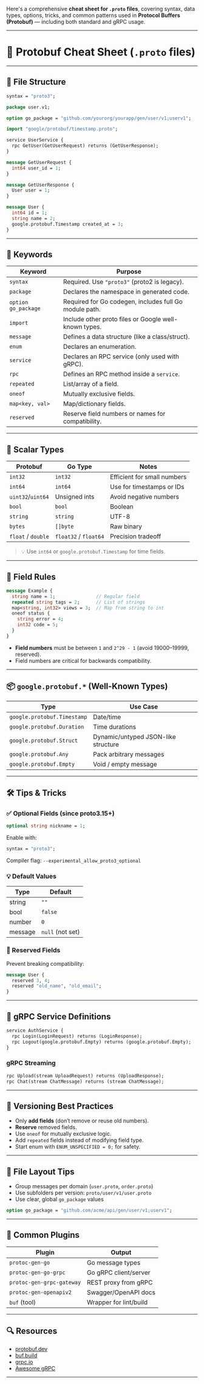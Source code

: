 Here's a comprehensive **cheat sheet for `.proto` files**, covering syntax, data types,
options, tricks, and common patterns used in **Protocol Buffers (Protobuf)** — including
both standard and gRPC usage.

---

# 📘 Protobuf Cheat Sheet (`.proto` files)

---

## 🧱 File Structure

```proto
syntax = "proto3";

package user.v1;

option go_package = "github.com/yourorg/yourapp/gen/user/v1;userv1";

import "google/protobuf/timestamp.proto";

service UserService {
  rpc GetUser(GetUserRequest) returns (GetUserResponse);
}

message GetUserRequest {
  int64 user_id = 1;
}

message GetUserResponse {
  User user = 1;
}

message User {
  int64 id = 1;
  string name = 2;
  google.protobuf.Timestamp created_at = 3;
}
```

---

## 🔑 Keywords

| Keyword             | Purpose                                                |
| ------------------- | ------------------------------------------------------ |
| `syntax`            | Required. Use `"proto3"` (proto2 is legacy).           |
| `package`           | Declares the namespace in generated code.              |
| `option go_package` | Required for Go codegen, includes full Go module path. |
| `import`            | Include other proto files or Google well-known types.  |
| `message`           | Defines a data structure (like a class/struct).        |
| `enum`              | Declares an enumeration.                               |
| `service`           | Declares an RPC service (only used with gRPC).         |
| `rpc`               | Defines an RPC method inside a `service`.              |
| `repeated`          | List/array of a field.                                 |
| `oneof`             | Mutually exclusive fields.                             |
| `map<key, val>`     | Map/dictionary fields.                                 |
| `reserved`          | Reserve field numbers or names for compatibility.      |

---

## 🧮 Scalar Types

| Protobuf           | Go Type               | Notes                       |
| ------------------ | --------------------- | --------------------------- |
| `int32`            | `int32`               | Efficient for small numbers |
| `int64`            | `int64`               | Use for timestamps or IDs   |
| `uint32`/`uint64`  | Unsigned ints         | Avoid negative numbers      |
| `bool`             | `bool`                | Boolean                     |
| `string`           | `string`              | UTF-8                       |
| `bytes`            | `[]byte`              | Raw binary                  |
| `float` / `double` | `float32` / `float64` | Precision tradeoff          |

> 💡 Use `int64` or `google.protobuf.Timestamp` for time fields.

---

## 🧭 Field Rules

```proto
message Example {
  string name = 1;               // Regular field
  repeated string tags = 2;      // List of strings
  map<string, int32> views = 3;  // Map from string to int
  oneof status {
    string error = 4;
    int32 code = 5;
  }
}
```

- **Field numbers** must be between `1` and `2^29 - 1` (avoid 19000–19999, reserved).
- Field numbers are critical for backwards compatibility.

---

## 📦 `google.protobuf.*` (Well-Known Types)

| Type                        | Use Case                            |
| --------------------------- | ----------------------------------- |
| `google.protobuf.Timestamp` | Date/time                           |
| `google.protobuf.Duration`  | Time durations                      |
| `google.protobuf.Struct`    | Dynamic/untyped JSON-like structure |
| `google.protobuf.Any`       | Pack arbitrary messages             |
| `google.protobuf.Empty`     | Void / empty message                |

---

## 🛠 Tips & Tricks

### ✅ Optional Fields (since proto3.15+)

```proto
optional string nickname = 1;
```

Enable with:

```proto
syntax = "proto3";
```

Compiler flag: `--experimental_allow_proto3_optional`

### 💡 Default Values

| Type    | Default          |
| ------- | ---------------- |
| string  | `""`             |
| bool    | `false`          |
| number  | `0`              |
| message | `null` (not set) |

### 🚫 Reserved Fields

Prevent breaking compatibility:

```proto
message User {
  reserved 3, 4;
  reserved "old_name", "old_email";
}
```

---

## 🔌 gRPC Service Definitions

```proto
service AuthService {
  rpc Login(LoginRequest) returns (LoginResponse);
  rpc Logout(google.protobuf.Empty) returns (google.protobuf.Empty);
}
```

### gRPC Streaming

```proto
rpc Upload(stream UploadRequest) returns (UploadResponse);
rpc Chat(stream ChatMessage) returns (stream ChatMessage);
```

---

## 🧬 Versioning Best Practices

- Only **add fields** (don’t remove or reuse old numbers).
- **Reserve** removed fields.
- Use `oneof` for mutually exclusive logic.
- Add `repeated` fields instead of modifying field type.
- Start enum with `ENUM_UNSPECIFIED = 0;` for safety.

---

## 📁 File Layout Tips

- Group messages per domain (`user.proto`, `order.proto`)
- Use subfolders per version: `proto/user/v1/user.proto`
- Use clear, global `go_package` values

```proto
option go_package = "github.com/acme/api/gen/user/v1;userv1";
```

---

## 🧰 Common Plugins

| Plugin                    | Output                 |
| ------------------------- | ---------------------- |
| `protoc-gen-go`           | Go message types       |
| `protoc-gen-go-grpc`      | Go gRPC client/server  |
| `protoc-gen-grpc-gateway` | REST proxy from gRPC   |
| `protoc-gen-openapiv2`    | Swagger/OpenAPI docs   |
| `buf` (tool)              | Wrapper for lint/build |

---

## 🔍 Resources

- [protobuf.dev](https://protobuf.dev/)
- [buf.build](https://buf.build/)
- [grpc.io](https://grpc.io/)
- [Awesome gRPC](https://github.com/grpc-ecosystem/awesome-grpc)

---
